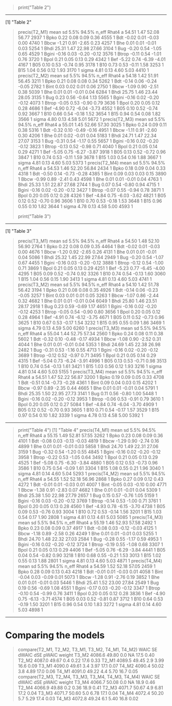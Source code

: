 > print("Table 2")

_____________________________________________
[1] "Table 2"
> precis(T2_M1)
       mean   sd  5.5% 94.5% n_eff Rhat4
a     54.51 1.47 52.08 56.77  2937     1
Bpko   0.22 0.08  0.09  0.36  4555     1
Bdt   -0.02 0.01 -0.03  0.00  4740     1
Bbcw  -1.21 0.91 -2.65  0.23  4257     1
Bhe    0.01 0.01 -0.01  0.03  5254     1
Bhdi  25.31 1.47 22.98 27.66  3104     1
Bug   -0.20 0.54 -1.05  0.65  4529     1
Bgini -0.16 0.03 -0.20 -0.12  3576     1
Btrop -0.11 0.54 -1.01  0.76  3720     1
Bpol   0.21 0.05  0.13  0.29  4342     1
Bef   -5.22 0.74 -6.39 -4.01  4167     1
B05    0.10 0.53 -0.74  0.95  3178     1
B10    0.73 0.53 -0.11  1.58  3253     1
B15    1.04 0.56  0.12  1.93  3170     1
sigma  4.81 0.13  4.60  5.03  4410     1
> precis(T2_M2)
       mean   sd  5.5% 94.5% n_eff Rhat4
a     54.18 1.42 51.91 56.45  3211     1
Bpko   0.21 0.08  0.08  0.34  5262     1
Bdt   -0.14 0.06 -0.24 -0.05  2782     1
Bint   0.03 0.02  0.01  0.06  2750     1
Bbcw  -1.09 0.90 -2.51  0.38  5039     1
Bhe    0.01 0.01 -0.01  0.04  6284     1
Bhdi  25.75 1.46 23.44 28.05  3135     1
Bug    0.23 0.56 -0.64  1.13  5565     1
Bgini -0.16 0.02 -0.20 -0.12  4073     1
Btrop -0.05 0.53 -0.90  0.79  3636     1
Bpol   0.20 0.05  0.12  0.28  4686     1
Bef   -4.90 0.72 -6.04 -3.73  4552     1
B05    0.10 0.52 -0.74  0.92  3667     1
B10    0.66 0.54 -0.18  1.52  3654     1
B15    0.94 0.54  0.08  1.82  3566     1
sigma  4.80 0.13  4.58  5.01  5672     1
> precis(T2_M3)
       mean   sd  5.5% 94.5% n_eff Rhat4
a     55.01 1.45 52.66 57.30  3025     1
Bpko   0.24 0.09  0.11  0.38  5316     1
Bdt   -0.32 0.10 -0.49 -0.16  4951     1
Bbcw  -1.11 0.91 -2.60  0.30  4206     1
Bhe    0.01 0.02 -0.01  0.04  5183     1
Bhdi  24.71 1.47 22.34 27.07  3153     1
Bug   -0.31 0.54 -1.17  0.55  5657     1
Bgini -0.16 0.02 -0.20 -0.12  3823     1
Btrop -0.13 0.52 -0.98  0.71  4040     1
Bpol   0.21 0.05  0.14  0.29  4271     1
Bef   -5.05 0.75 -6.27 -3.87  3918     1
B05    0.13 0.52 -0.72  0.96  3847     1
B10    0.74 0.53 -0.11  1.59  3678     1
B15    1.03 0.54  0.16  1.88  3667     1
sigma  4.81 0.13  4.60  5.03  5373     1
> precis(T2_M4)
       mean   sd  5.5% 94.5% n_eff Rhat4
a     54.53 1.46 52.20 56.84  2434     1
Bpko   0.18 0.09  0.04  0.33  4318     1
Bdt   -0.50 0.14 -0.73 -0.28  4385     1
Bint   0.09 0.03  0.03  0.15  3890     1
Bbcw  -0.99 0.89 -2.41  0.43  4598     1
Bhe    0.01 0.01 -0.01  0.04  4763     1
Bhdi  25.33 1.51 22.87 27.68  2744     1
Bug    0.07 0.54 -0.80  0.94  4715     1
Bgini -0.16 0.02 -0.20 -0.12  3427     1
Btrop -0.07 0.55 -0.94  0.78  3871     1
Bpol   0.20 0.05  0.12  0.28  4326     1
Bef   -4.84 0.75 -6.03 -3.62  4821     1
B05    0.12 0.52 -0.70  0.96  3606     1
B10    0.70 0.53 -0.18  1.53  3648     1
B15    0.96 0.55  0.10  1.82  3644     1
sigma  4.78 0.13  4.58  5.00  4593     1
>
> print("Table 3")

_____________________________________________
[1] "Table 3"
> precis(T3_M1)
       mean   sd  5.5% 94.5% n_eff Rhat4
a     54.50 1.48 52.10 56.90  2764     1
Bpko   0.22 0.08  0.09  0.35  4464     1
Bdt   -0.02 0.01 -0.03  0.00  4676     1
Bbcw  -1.20 0.92 -2.65  0.26  4131     1
Bhe    0.01 0.01 -0.01  0.04  5086     1
Bhdi  25.32 1.45 22.99 27.64  2949     1
Bug   -0.20 0.54 -1.07  0.67  4455     1
Bgini -0.16 0.03 -0.20 -0.12  3888     1
Btrop -0.12 0.54 -1.00  0.71  3869     1
Bpol   0.21 0.05  0.13  0.29  4251     1
Bef   -5.23 0.77 -6.45 -4.00  4295     1
B05    0.09 0.52 -0.74  0.92  3326     1
B10    0.74 0.54 -0.13  1.60  3060     1
B15    1.04 0.56  0.15  1.90  3413     1
sigma  4.81 0.13  4.60  5.03  4741     1
> precis(T3_M2)
       mean   sd  5.5% 94.5% n_eff Rhat4
a     54.10 1.42 51.78 56.42  3194     1
Bpko   0.21 0.08  0.08  0.35  4926     1
Bdt   -0.14 0.06 -0.23 -0.05  3257     1
Bint   0.03 0.01  0.01  0.05  3263     1
Bbcw  -1.07 0.86 -2.44  0.32  4682     1
Bhe    0.01 0.01 -0.01  0.04  6049     1
Bhdi  25.80 1.46 23.51 28.17  2918     1
Bug    0.23 0.59 -0.69  1.17  4651     1
Bgini -0.16 0.02 -0.20 -0.12  4253     1
Btrop -0.05 0.54 -0.90  0.80  3656     1
Bpol   0.20 0.05  0.12  0.28  4964     1
Bef   -4.91 0.74 -6.12 -3.75  4671     1
B05    0.11 0.52 -0.73  0.96  3625     1
B10    0.67 0.53 -0.17  1.54  3232     1
B15    0.95 0.55  0.09  1.86  3469     1
sigma  4.79 0.13  4.59  5.00  6260     1
> precis(T3_M3)
       mean   sd  5.5% 94.5% n_eff Rhat4
a     55.04 1.44 52.75 57.34  2560     1
Bpko   0.24 0.08  0.11  0.38  5602     1
Bdt   -0.32 0.10 -0.48 -0.17  4934     1
Bbcw  -1.08 0.90 -2.52  0.31  4044     1
Bhe    0.01 0.01 -0.01  0.04  5353     1
Bhdi  24.69 1.45 22.38 26.98  2482     1
Bug   -0.31 0.53 -1.16  0.55  4713     1
Bgini -0.16 0.02 -0.20 -0.12  3689     1
Btrop -0.12 0.52 -0.97  0.71  3495     1
Bpol   0.21 0.05  0.14  0.29  4315     1
Bef   -5.04 0.73 -6.24 -3.91  4996     1
B05    0.13 0.53 -0.71  0.98  3513     1
B10    0.74 0.54 -0.13  1.61  3421     1
B15    1.03 0.56  0.12  1.93  3216     1
sigma  4.81 0.14  4.60  5.03  5155     1
> precis(T3_M4)
       mean   sd  5.5% 94.5% n_eff Rhat4
a     54.51 1.47 52.22 56.87  3200     1
Bpko   0.19 0.09  0.05  0.33  4708     1
Bdt   -0.51 0.14 -0.73 -0.28  4361     1
Bint   0.09 0.04  0.03  0.15  4202     1
Bbcw  -0.97 0.89 -2.35  0.44  4665     1
Bhe    0.01 0.01 -0.01  0.04  5791     1
Bhdi  25.35 1.50 22.95 27.73  3141     1
Bug    0.11 0.56 -0.80  1.00  5448     1
Bgini -0.16 0.02 -0.20 -0.12  3953     1
Btrop -0.06 0.53 -0.91  0.79  3610     1
Bpol   0.20 0.05  0.12  0.27  5084     1
Bef   -4.84 0.74 -6.04 -3.70  4909     1
B05    0.12 0.52 -0.70  0.93  3605     1
B10    0.71 0.54 -0.17  1.57  3529     1
B15    0.97 0.54  0.10  1.82  3339     1
sigma  4.78 0.13  4.58  5.00  5392     1



________________________________________________
> print("Table 4")
[1] "Table 4"
> precis(T4_M1)
       mean   sd  5.5% 94.5% n_eff Rhat4
a     55.15 1.49 52.81 57.55  3262     1
Bpko   0.23 0.08  0.09  0.36  4101     1
Bdt   -0.08 0.03 -0.13 -0.03  4819     1
Bbcw  -1.29 0.90 -2.74  0.16  4899     1
Bhe    0.01 0.01 -0.01  0.03  5858     1
Bhdi  24.70 1.49 22.31 27.06  3159     1
Bug   -0.32 0.54 -1.20  0.55  4845     1
Bgini -0.16 0.02 -0.20 -0.12  3958     1
Btrop -0.22 0.53 -1.05  0.64  3492     1
Bpol   0.21 0.05  0.13  0.29  4525     1
Bef   -5.08 0.75 -6.30 -3.84  4880     1
B05    0.12 0.53 -0.73  0.96  3586     1
B10    0.75 0.54 -0.09  1.61  3304     1
B15    1.08 0.55  0.21  1.96  3040     1
sigma  4.81 0.14  4.60  5.04  5293     1
> precis(T4_M2)
       mean   sd  5.5% 94.5% n_eff Rhat4
a     54.55 1.52 52.18 56.96  2868     1
Bpko   0.27 0.09  0.12  0.43  4272     1
Bdt   -0.01 0.01 -0.03  0.01  4007     1
Bint  -0.05 0.03 -0.10  0.00  4771     1
Bbcw  -1.38 0.91 -2.83  0.07  4682     1
Bhe    0.01 0.01 -0.01  0.04  5309     1
Bhdi  25.38 1.50 22.98 27.79  2657     1
Bug    0.15 0.57 -0.76  1.05  5159     1
Bgini -0.16 0.03 -0.20 -0.12  3769     1
Btrop -0.14 0.53 -1.00  0.71  3761     1
Bpol   0.20 0.05  0.13  0.28  4560     1
Bef   -4.93 0.78 -6.15 -3.70  4738     1
B05    0.09 0.53 -0.76  0.93  3004     1
B10    0.72 0.53 -0.14  1.56  3201     1
B15    1.03 0.54  0.17  1.90  2808     1
sigma  4.81 0.13  4.61  5.03  5085     1
> precis(T4_M3)
       mean   sd  5.5% 94.5% n_eff Rhat4
a     55.19 1.46 52.93 57.58  2492     1
Bpko   0.23 0.08  0.09  0.37  4917     1
Bdt   -0.08 0.03 -0.12 -0.03  4125     1
Bbcw  -1.18 0.89 -2.58  0.26  4249     1
Bhe    0.01 0.01 -0.01  0.03  5255     1
Bhdi  24.70 1.48 22.32 27.03  2584     1
Bug   -0.28 0.55 -1.17  0.59  4953     1
Bgini -0.16 0.02 -0.20 -0.12  3724     1
Btrop -0.19 0.55 -1.08  0.68  3307     1
Bpol   0.21 0.05  0.13  0.29  4406     1
Bef   -5.05 0.76 -6.29 -3.84  4441     1
B05    0.04 0.54 -0.82  0.90  3218     1
B10    0.68 0.55 -0.21  1.53  3013     1
B15    1.02 0.55  0.13  1.88  2801     1
sigma  4.81 0.13  4.60  5.03  4871     1
> precis(T4_M4)
       mean   sd  5.5% 94.5% n_eff Rhat4
a     54.59 1.52 52.18 57.05  2459     1
Bpko   0.28 0.09  0.13  0.43  4218     1
Bdt   -0.01 0.01 -0.03  0.01  4058     1
Bint  -0.04 0.03 -0.09  0.01  5073     1
Bbcw  -1.28 0.91 -2.76  0.19  3852     1
Bhe    0.01 0.01 -0.01  0.03  5446     1
Bhdi  25.41 1.52 23.00 27.84  2549     1
Bug    0.19 0.56 -0.69  1.08  4551     1
Bgini -0.17 0.03 -0.20 -0.12  3347     1
Btrop -0.10 0.54 -0.99  0.76  3411     1
Bpol   0.20 0.05  0.12  0.28  3836     1
Bef   -4.90 0.75 -6.13 -3.71  4574     1
B05    0.03 0.52 -0.81  0.87  3712     1
B10    0.64 0.53 -0.19  1.50  3201     1
B15    0.96 0.54  0.10  1.83  3272     1
sigma  4.81 0.14  4.60  5.03  4898     1

_____________________________________________________
# Comparing the models
> compare(T2_M1, T2_M2, T3_M1, T3_M2, T4_M1, T4_M2)
        WAIC    SE dWAIC  dSE pWAIC weight
T3_M2 4086.6 49.80   0.0   NA  17.5   0.40
T2_M2 4087.0 49.67   0.4 0.22  17.6   0.33
T2_M1 4089.5 49.45   2.9 3.99  16.6   0.09
T3_M1 4090.0 49.61   3.4 3.97  17.1   0.07
T4_M2 4090.4 50.02   3.8 4.89  17.0   0.06
T4_M1 4091.0 49.22   4.4 5.70  16.7   0.05
> compare(T2_M3, T2_M4, T3_M3, T3_M4, T4_M3, T4_M4)
        WAIC    SE dWAIC  dSE pWAIC weight
T3_M4 4066.7 50.08   0.0   NA  18.9   0.46
T2_M4 4066.9 49.88   0.2 0.36  18.9   0.41
T2_M3 4071.7 50.67   4.9 6.81  17.2   0.04
T3_M3 4071.7 50.60   5.0 6.78  17.1   0.04
T4_M4 4072.4 50.20   5.7 5.29  17.4   0.03
T4_M3 4072.8 49.24   6.1 5.40  16.8   0.02

